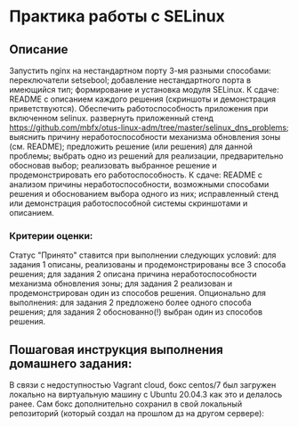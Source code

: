 # Практика работы с SELinux
## Описание
Запустить nginx на нестандартном порту 3-мя разными способами:
переключатели setsebool;
добавление нестандартного порта в имеющийся тип;
формирование и установка модуля SELinux. К сдаче:
README с описанием каждого решения (скриншоты и демонстрация приветствуются).
Обеспечить работоспособность приложения при включенном selinux.
развернуть приложенный стенд https://github.com/mbfx/otus-linux-adm/tree/master/selinux_dns_problems;
выяснить причину неработоспособности механизма обновления зоны (см. README);
предложить решение (или решения) для данной проблемы;
выбрать одно из решений для реализации, предварительно обосновав выбор;
реализовать выбранное решение и продемонстрировать его работоспособность. К сдаче:
README с анализом причины неработоспособности, возможными способами решения и обоснованием выбора одного из них;
исправленный стенд или демонстрация работоспособной системы скриншотами и описанием.
### Критерии оценки:
Статус "Принято" ставится при выполнении следующих условий:
для задания 1 описаны, реализованы и продемонстрированы все 3 способа решения;
для задания 2 описана причина неработоспособности механизма обновления зоны;
для задания 2 реализован и продемонстрирован один из способов решения. Опционально для выполнения:
для задания 2 предложено более одного способа решения;
для задания 2 обоснованно(!) выбран один из способов решения.

## Пошаговая инструкция выполнения домашнего задания:
В связи с недоступностью Vagrant cloud, бокс centos/7 был загружен локально на виртуальную машину с Ubuntu 20.04.3 как это и делалось ранее. Сам бокс дополнительно сохранил в свой локальный репозиторий (который создал на прошлом дз на другом сервере):
